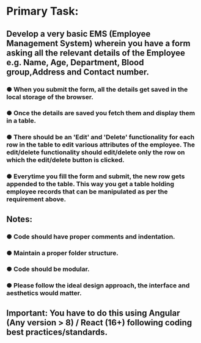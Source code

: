 # Primary Task:
## Develop a very basic EMS (Employee Management System) wherein you have a form asking all the relevant details of the Employee e.g. Name, Age, Department, Blood group,Address and Contact number.

### ● When you submit the form, all the details get saved in the local storage of the browser.
### ● Once the details are saved you fetch them and display them in a table.
### ● There should be an 'Edit' and 'Delete' functionality for each row in the table to edit various attributes of the employee. The edit/delete functionality should edit/delete only the row on which the edit/delete button is clicked.
### ● Everytime you fill the form and submit, the new row gets appended to the table. This way you get a table holding employee records that can be manipulated as per the requirement above.

## Notes:
### ● Code should have proper comments and indentation.
### ● Maintain a proper folder structure.
### ● Code should be modular.
### ● Please follow the ideal design approach, the interface and aesthetics would matter.

## Important: You have to do this using Angular (Any version > 8) / React (16+) following coding best practices/standards.
